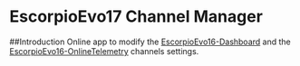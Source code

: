 # EscorpioEvo17 Channel Manager
##Introduction
Online app to modify the [EscorpioEvo16-Dashboard](https://github.com/DavideMalvezzi/EscorpioEvo16-Dashboard) and the 
[EscorpioEvo16-OnlineTelemetry](https://github.com/DavideMalvezzi/EscorpioEvo16-OnlineTelemetry) channels settings.
